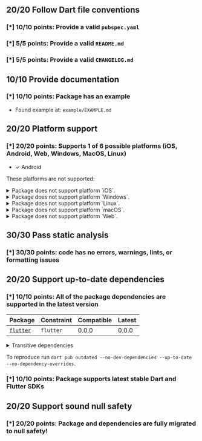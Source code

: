 ## 20/20 Follow Dart file conventions

### [*] 10/10 points: Provide a valid `pubspec.yaml`


### [*] 5/5 points: Provide a valid `README.md`


### [*] 5/5 points: Provide a valid `CHANGELOG.md`


## 10/10 Provide documentation

### [*] 10/10 points: Package has an example

* Found example at: `example/EXAMPLE.md`

## 20/20 Platform support

### [*] 20/20 points: Supports 1 of 6 possible platforms (iOS, **Android**, Web, Windows, MacOS, Linux)

* ✓ Android

These platforms are not supported:

<details>
<summary>
Package does not support platform `iOS`.
</summary>

Because:
* `nsd_android` that declares support for platforms: `Android`.
</details>
<details>
<summary>
Package does not support platform `Windows`.
</summary>

Because:
* `nsd_android` that declares support for platforms: `Android`.
</details>
<details>
<summary>
Package does not support platform `Linux`.
</summary>

Because:
* `nsd_android` that declares support for platforms: `Android`.
</details>
<details>
<summary>
Package does not support platform `macOS`.
</summary>

Because:
* `nsd_android` that declares support for platforms: `Android`.
</details>
<details>
<summary>
Package does not support platform `Web`.
</summary>

Because:
* `nsd_android` that declares support for platforms: `Android`.
</details>

## 30/30 Pass static analysis

### [*] 30/30 points: code has no errors, warnings, lints, or formatting issues


## 20/20 Support up-to-date dependencies

### [*] 10/10 points: All of the package dependencies are supported in the latest version

|Package|Constraint|Compatible|Latest|
|:-|:-|:-|:-|
|[`flutter`]|`flutter`|0.0.0|0.0.0|

<details><summary>Transitive dependencies</summary>

|Package|Constraint|Compatible|Latest|
|:-|:-|:-|:-|
|[`characters`]|-|1.2.0|1.2.0|
|[`collection`]|-|1.15.0|1.15.0|
|[`meta`]|-|1.7.0|1.7.0|
|[`sky_engine`]|-|0.0.99|0.0.99|
|[`typed_data`]|-|1.3.0|1.3.0|
|[`vector_math`]|-|2.1.1|2.1.1|
</details>

To reproduce run `dart pub outdated --no-dev-dependencies --up-to-date --no-dependency-overrides`.

[`flutter`]: https://pub.dev/packages/flutter
[`characters`]: https://pub.dev/packages/characters
[`collection`]: https://pub.dev/packages/collection
[`meta`]: https://pub.dev/packages/meta
[`sky_engine`]: https://pub.dev/packages/sky_engine
[`typed_data`]: https://pub.dev/packages/typed_data
[`vector_math`]: https://pub.dev/packages/vector_math


### [*] 10/10 points: Package supports latest stable Dart and Flutter SDKs


## 20/20 Support sound null safety

### [*] 20/20 points: Package and dependencies are fully migrated to null safety!
